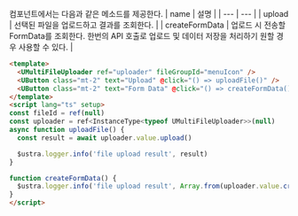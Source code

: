 컴포넌트에서는 다음과 같은 메소드를 제공한다.
| name | 설명 |
| --- | --- |
| upload | 선택된 파일을 업로드하고 결과를 조회한다. |
| createFormData | 업로드 시 전송할 FormData를 조회한다. 한번의 API 호출로 업로드 및 데이터 저장을 처리하기 원할 경우 사용할 수 있다. |


```html
<template>
  <UMultiFileUploader ref="uploader" fileGroupId="menuIcon" />
  <UButton class="mt-2" text="Upload" @click="() => uploadFile()" />
  <UButton class="mt-2" text="Form Data" @click="() => createFormData()" />
</template>
<script lang="ts" setup>
const fileId = ref(null)
const uploader = ref<InstanceType<typeof UMultiFileUploader>>(null)
async function uploadFile() {
  const result = await uploader.value.upload()

  $ustra.logger.info('file upload result', result)
}

function createFormData() {
  $ustra.logger.info('file upload result', Array.from(uploader.value.createFormData().entries()))
}
</script>
```
